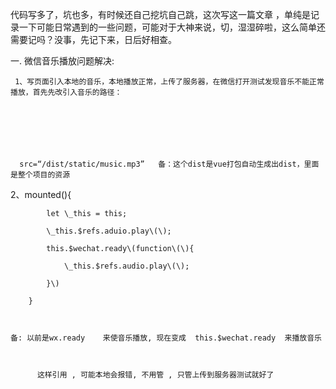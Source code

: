 代码写多了，坑也多，有时候还自己挖坑自己跳，这次写这一篇文章 ，单纯是记录一下可能日常遇到的一些问题，可能对于大神来说，切，湿湿碎啦，这么简单还需要记吗？没事，先记下来，日后好相查。

一. 微信音乐播放问题解决:

     1、写页面引入本地的音乐，本地播放正常，上传了服务器，在微信打开测试发现音乐不能正常播放，首先先改引入音乐的路径：







      src=“/dist/static/music.mp3”   备：这个dist是vue打包自动生成出dist，里面是整个项目的资源







  2、mounted\(\){

			let \_this = this;

			\_this.$refs.aduio.play\(\);

			this.$wechat.ready\(function\(\){

				\_this.$refs.audio.play\(\);

			}\)

		}



    备: 以前是wx.ready    来使音乐播放, 现在变成  this.$wechat.ready  来播放音乐   



          这样引用 , 可能本地会报错, 不用管 , 只管上传到服务器测试就好了  




